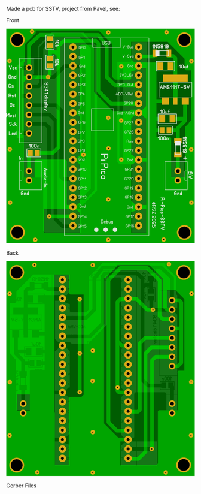 Made a pcb for SSTV, project from Pavel, see: 




Front

![Photo 13](https://github.com/RSZ-Nld/Pi_Pico_SSTV/blob/main/Front.JPG)

Back

![Photo 10](https://github.com/RSZ-Nld/Pi_Pico_SSTV/blob/main/Back.JPG)
















Gerber Files 






